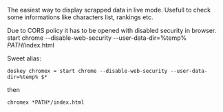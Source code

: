 The easiest way to display scrapped data in live mode. 
Usefull to check some informations like characters list, rankings etc.

Due to CORS policy it has to be opened with disabled security in browser.
	start chrome --disable-web-security --user-data-dir=%temp% *PATH*/index.html

Sweet alias:

	doskey chromex = start chrome --disable-web-security --user-data-dir=%temp% $*

then

	chromex *PATH*/index.html
